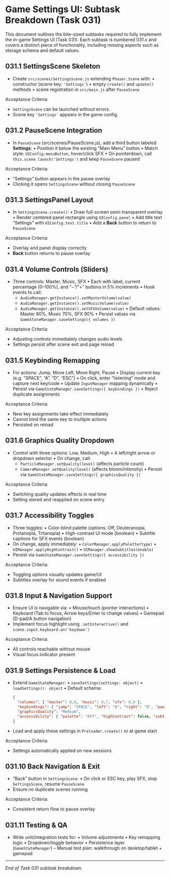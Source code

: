 # Game Settings UI: Subtask Breakdown (Task 031)

This document outlines the bite-sized subtasks required to fully implement the in-game Settings UI (Task 031). Each subtask is numbered 031.x and covers a distinct piece of functionality, including missing aspects such as storage schema and default values.

## 031.1 SettingsScene Skeleton
- Create `src/scenes/SettingsScene.js` extending `Phaser.Scene` with:
  • constructor (scene key: `'Settings'`)
  • empty `create()` and `update()` methods
  • scene registration in `src/main.js` after `PauseScene`

Acceptance Criteria:
- `SettingsScene` can be launched without errors.
- Scene key `'Settings'` appears in the game config.

## 031.2 PauseScene Integration
- In `PauseScene` (src/scenes/PauseScene.js), add a third button labeled **Settings**:
  • Position it below the existing “Main Menu” button
  • Match style: `UIConfig.menuButton`, hover/click SFX
  • On pointerdown, call `this.scene.launch('Settings')` and keep `PauseScene` paused

Acceptance Criteria:
- “Settings” button appears in the pause overlay
- Clicking it opens `SettingsScene` without closing `PauseScene`

## 031.3 SettingsPanel Layout
- In `SettingsScene.create()`:
  • Draw full-screen semi-transparent overlay
  • Render centered panel rectangle using `UIConfig.panel`
  • Add title text “Settings” with `UIConfig.text.title`
  • Add a **Back** button to return to `PauseScene`

Acceptance Criteria:
- Overlay and panel display correctly
- **Back** button returns to pause overlay

## 031.4 Volume Controls (Sliders)
- Three controls: Master, Music, SFX
  • Each with label, current percentage (0–100%), and “−”/“+” buttons in 5% increments
  • Hook events to call:
    - `AudioManager.getInstance().setMasterVolume(value)`
    - `AudioManager.getInstance().setMusicVolume(value)`
    - `AudioManager.getInstance().setSFXVolume(value)`
  • Default values: Master 80%, Music 70%, SFX 90%
  • Persist values via `GameStateManager.saveSettings({ volumes })`

Acceptance Criteria:
- Adjusting controls immediately changes audio levels
- Settings persist after scene exit and page reload

## 031.5 Keybinding Remapping
- For actions: Jump, Move Left, Move Right, Pause
  • Display current key (e.g. “SPACE”, “A”, “D”, “ESC”)
  • On click, enter “listening” mode and capture next key/code
  • Update `InputManager` mapping dynamically
  • Persist via `GameStateManager.saveSettings({ keybindings })`
  • Reject duplicate assignments

Acceptance Criteria:
- New key assignments take effect immediately
- Cannot bind the same key to multiple actions
- Persisted on reload

## 031.6 Graphics Quality Dropdown
- Control with three options: Low, Medium, High
  • A left/right arrow or dropdown selector
  • On change, call:
    - `ParticleManager.setQuality(level)` (affects particle count)
    - `CameraManager.setQuality(level)` (affects bloom/intensity)
  • Persist via `GameStateManager.saveSettings({ graphicsQuality })`

Acceptance Criteria:
- Switching quality updates effects in real time
- Setting stored and reapplied on scene entry

## 031.7 Accessibility Toggles
- Three toggles:
  • Color-blind palette (options: Off, Deuteranopia, Protanopia, Tritanopia)
  • High-contrast UI mode (boolean)
  • Subtitle captions for SFX events (boolean)
- On change, apply immediately:
  • `ColorManager.applyPalette(type)`
  • `UIManager.applyHighContrast()`
  • `UIManager.showSubtitles(enable)`
- Persist via `GameStateManager.saveSettings({ accessibility })`

Acceptance Criteria:
- Toggling options visually updates game/UI
- Subtitles overlay for sound events if enabled

## 031.8 Input & Navigation Support
- Ensure UI is navigable via:
  • Mouse/touch (pointer interactions)
  • Keyboard (Tab to focus, Arrow keys/Enter to change values)
  • Gamepad (D-pad/A button navigation)
- Implement focus highlight using `.setInteractive()` and `scene.input.keyboard.on('keydown')`

Acceptance Criteria:
- All controls reachable without mouse
- Visual focus indicator present

## 031.9 Settings Persistence & Load
- Extend `GameStateManager`:
  • `saveSettings(settings: object)`
  • `loadSettings(): object`
  • Default schema:
    ```json
    {
      "volumes": { "master": 0.8, "music": 0.7, "sfx": 0.9 },
      "keybindings": { "jump": "SPACE", "left": "A", "right": "D", "pause": "ESC" },
      "graphicsQuality": "Medium",
      "accessibility": { "palette": "Off", "highContrast": false, "subtitles": false }
    }
    ```
- Load and apply these settings in `Preloader.create()` or at game start

Acceptance Criteria:
- Settings automatically applied on new sessions

## 031.10 Back Navigation & Exit
- “Back” button in `SettingsScene`:
  • On click or ESC key, play SFX, stop `SettingsScene`, resume `PauseScene`
- Ensure no duplicate scenes running

Acceptance Criteria:
- Consistent return flow to pause overlay

## 031.11 Testing & QA
- Write unit/integration tests for:
  • Volume adjustments
  • Key remapping logic
  • Dropdown/toggle behavior
  • Persistence layer (`GameStateManager`)
– Manual test plan: walkthrough on desktop/tablet + gamepad

---
_End of Task 031 subtask breakdown._